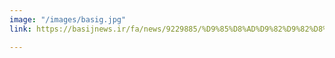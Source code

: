 ```yaml
---
image: "/images/basig.jpg"
link: https://basijnews.ir/fa/news/9229885/%D9%85%D8%AD%D9%82%D9%82%D8%A7%D9%86-%D8%AF%D8%A7%D9%86%D8%B4%DA%AF%D8%A7%D9%87-%D8%B5%D9%86%D8%B9%D8%AA%DB%8C-%D8%A7%D8%B5%D9%81%D9%87%D8%A7%D9%86-%D8%AE%D8%B7-%D8%AA%D9%88%D9%84%DB%8C%D8%AF-%D9%BE%D8%A7%D8%B1%DA%86%D9%87-%D9%87%D8%A7%DB%8C-%D9%86%D8%A7%D9%86%D9%88-%D9%85%D9%86%D8%B7%D8%A8%D9%82-%D8%A8%D8%A7-%D8%A7%D8%B3%D8%AA%D8%A7%D9%86%D8%AF%D8%A7%D8%B1%D8%AF-n95-%D8%B1%D8%A7-%D8%B7%D8%B1%D8%A7%D8%AD%DB%8C-%D9%88-%D8%B1%D8%A7%D9%87-%D8%A7%D9%86%D8%AF%D8%A7%D8%B2%DB%8C-%DA%A9%D8%B1%D8%AF%D9%86%D8%AF

---
```


